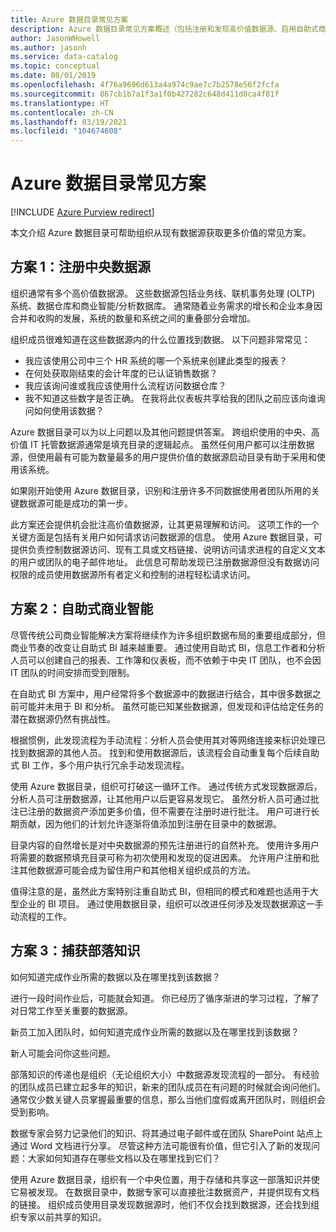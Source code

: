 ```yaml
---
title: Azure 数据目录常见方案
description: Azure 数据目录常见方案概述（包括注册和发现高价值数据源、启用自助式商业智能和捕获有关数据源和进程的现有知识）。
author: JasonWHowell
ms.author: jasonh
ms.service: data-catalog
ms.topic: conceptual
ms.date: 08/01/2019
ms.openlocfilehash: 4f76a9696d613a4a974c9ae7c7b2578e56f2fcfa
ms.sourcegitcommit: 867cb1b7a1f3a1f0b427282c648d411d0ca4f81f
ms.translationtype: HT
ms.contentlocale: zh-CN
ms.lasthandoff: 03/19/2021
ms.locfileid: "104674608"
---
```

# <a name="azure-data-catalog-common-scenarios"></a>Azure 数据目录常见方案

[!INCLUDE [Azure Purview redirect](../../includes/data-catalog-use-purview.md)]

本文介绍 Azure 数据目录可帮助组织从现有数据源获取更多价值的常见方案。

## <a name="scenario-1-registration-of-central-data-sources"></a>方案 1：注册中央数据源
组织通常有多个高价值数据源。 这些数据源包括业务线、联机事务处理 (OLTP) 系统、数据仓库和商业智能/分析数据库。 通常随着业务需求的增长和企业本身因合并和收购的发展，系统的数量和系统之间的重叠部分会增加。

组织成员很难知道在这些数据源内的什么位置找到数据。 以下问题非常常见：

* 我应该使用公司中三个 HR 系统的哪一个系统来创建此类型的报表？
* 在何处获取刚结束的会计年度的已认证销售数据？
* 我应该询问谁或我应该使用什么流程访问数据仓库？
* 我不知道这些数字是否正确。 在我将此仪表板共享给我的团队之前应该向谁询问如何使用该数据？

Azure 数据目录可以为以上问题以及其他问题提供答案。 跨组织使用的中央、高价值 IT 托管数据源通常是填充目录的逻辑起点。 虽然任何用户都可以注册数据源，但使用最有可能为数量最多的用户提供价值的数据源启动目录有助于采用和使用该系统。 

如果刚开始使用 Azure 数据目录，识别和注册许多不同数据使用者团队所用的关键数据源可能是成功的第一步。

此方案还会提供机会批注高价值数据源，让其更易理解和访问。 这项工作的一个关键方面是包括有关用户如何请求访问数据源的信息。 使用 Azure 数据目录，可提供负责控制数据源访问、现有工具或文档链接、说明访问请求进程的自定义文本的用户或团队的电子邮件地址。 此信息可帮助发现已注册数据源但没有数据访问权限的成员使用数据源所有者定义和控制的进程轻松请求访问。

## <a name="scenario-2-self-service-business-intelligence"></a>方案 2：自助式商业智能
尽管传统公司商业智能解决方案将继续作为许多组织数据布局的重要组成部分，但商业节奏的改变让自助式 BI 越来越重要。 通过使用自助式 BI，信息工作者和分析人员可以创建自己的报表、工作簿和仪表板，而不依赖于中央 IT 团队，也不会因 IT 团队的时间安排而受到限制。

在自助式 BI 方案中，用户经常将多个数据源中的数据进行结合，其中很多数据之前可能并未用于 BI 和分析。 虽然可能已知某些数据源，但发现和评估给定任务的潜在数据源仍然有挑战性。

根据惯例，此发现流程为手动流程：分析人员会使用其对等网络连接来标识处理已找到数据源的其他人员。 找到和使用数据源后，该流程会自动重复每个后续自助式 BI 工作，多个用户执行冗余手动发现流程。

使用 Azure 数据目录，组织可打破这一循环工作。 通过传统方式发现数据源后，分析人员可注册数据源，让其他用户以后更容易发现它。 虽然分析人员可通过批注已注册的数据资产添加更多价值，但不需要在注册时进行批注。 用户可进行长期贡献，因为他们的计划允许逐渐将值添加到注册在目录中的数据源。

目录内容的自然增长是对中央数据源的预先注册进行的自然补充。 使用许多用户将需要的数据预填充目录可称为初次使用和发现的促进因素。 允许用户注册和批注其他数据源可能会成为留住用户和其他相关组织成员的方法。

值得注意的是，虽然此方案特别注重自助式 BI，但相同的模式和难题也适用于大型企业的 BI 项目。 通过使用数据目录，组织可以改进任何涉及发现数据源这一手动流程的工作。

## <a name="scenario-3-capturing-tribal-knowledge"></a>方案 3：捕获部落知识
如何知道完成作业所需的数据以及在哪里找到该数据？

进行一段时间作业后，可能就会知道。 你已经历了循序渐进的学习过程，了解了对日常工作至关重要的数据源。

新员工加入团队时，如何知道完成作业所需的数据以及在哪里找到该数据？

新人可能会问你这些问题。

部落知识的传递也是组织（无论组织大小）中数据源发现流程的一部分。 有经验的团队成员已建立起多年的知识，新来的团队成员在有问题的时候就会询问他们。 通常仅少数关键人员掌握最重要的信息，那么当他们度假或离开团队时，则组织会受到影响。

数据专家会努力记录他们的知识、将其通过电子邮件或在团队 SharePoint 站点上通过 Word 文档进行分享。 尽管这种方法可能很有价值，但它引入了新的发现问题：大家如何知道存在哪些文档以及在哪里找到它们？

使用 Azure 数据目录，组织有一个中央位置，用于存储和共享这一部落知识并使它易被发现。 在数据目录中，数据专家可以直接批注数据资产，并提供现有文档的链接。 组织成员使用目录发现数据源时，他们不仅会找到数据源，还会找到组织专家以前共享的知识。
